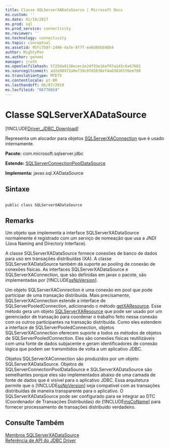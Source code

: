 ```yaml
---
title: Classe SQLServerXADataSource | Microsoft Docs
ms.custom: ''
ms.date: 01/19/2017
ms.prod: sql
ms.prod_service: connectivity
ms.reviewer: ''
ms.technology: connectivity
ms.topic: conceptual
ms.assetid: 95fc7b07-2498-4a7e-8f7f-ee0d86b598b4
author: MightyPen
ms.author: genemi
manager: jroth
ms.openlocfilehash: 5725da0138ecec2e24f93e16af97a1d3c8a67681
ms.sourcegitcommit: ad2e98972a0e739c0fd2038ef4a030265f0ee788
ms.translationtype: MTE75
ms.contentlocale: pt-BR
ms.lasthandoff: 06/07/2019
ms.locfileid: "66776024"
---
```

# <a name="sqlserverxadatasource-class"></a>Classe SQLServerXADataSource
[!INCLUDE[Driver_JDBC_Download](../../../includes/driver_jdbc_download.md)]

  Representa um alocador para objetos [SQLServerXAConnection](../../../connect/jdbc/reference/sqlserverxaconnection-class.md) que é usado internamente.  
  
 **Pacote:** com.microsoft.sqlserver.jdbc  
  
 **Estende:** [SQLServerConnectionPoolDataSource](../../../connect/jdbc/reference/sqlserverconnectionpooldatasource-class.md)  
  
 **Implementa:** javax.sql.XADataSource  
  
## <a name="syntax"></a>Sintaxe  
  
```  
  
public class SQLServerXADataSource  
```  
  
## <a name="remarks"></a>Remarks  
 Um objeto que implementa a interface SQLServerXADataSource normalmente é registrado com um serviço de nomeação que usa a JNDI (Java Naming and Directory Interface).  
  
 A classe SQLServerXADataSource fornece conexões de banco de dados para uso em transações distribuídas (XA). A classe SQLServerXADataSource também dá suporte ao pooling de conexão de conexões físicas. As interfaces SQLServerXADataSource e SQLServerXAConnection, que são definidas em javax o pacote, são implementadas por [!INCLUDE[ssNoVersion](../../../includes/ssnoversion-md.md)].  
  
 Um objeto SQLServerXAConnection é uma conexão em pool que pode participar de uma transação distribuída. Mais precisamente, SQLServerXAConnection estende a interface de SQLServerPooledConnection, adicionando o método [getXAResource](../../../connect/jdbc/reference/getxaresource-method-sqlserverxaconnection.md). Esse método gera um objeto [SQLServerXAResource](../../../connect/jdbc/reference/sqlserverxaresource-class.md) que pode ser usado por um gerenciador de transação para coordenar o trabalho feito nessa conexão com os outros participantes na transação distribuída. Como eles estendem a interface de SQLServerPooledConnection, objetos SQLServerXAConnection oferecem suporte a todos os métodos de objetos de SQLServerPooledConnection. Eles são conexões físicas reutilizáveis com uma fonte de dados subjacente e geram identificadores de conexão lógica que podem ser transmitidos de volta a um aplicativo JDBC.  
  
 Objetos SQLServerXAConnection são produzidos por um objeto SQLServerXADataSource. Objetos de SQLServerConnectionPoolDataSource e SQLServerXADataSource são semelhantes porque eles são implementados abaixo de uma camada de fonte de dados que é visível para o aplicativo JDBC. Essa arquitetura permite que o [!INCLUDE[ssNoVersion](../../../includes/ssnoversion-md.md)] seja compatível com as transações distribuídas de maneira transparente para o aplicativo. O SQLServerXADataSource pode ser configurado para se integrar ao DTC (Coordenador de Transações Distribuídas) do [!INCLUDE[msCoName](../../../includes/msconame_md.md)] para fornecer processamento de transações distribuído verdadeiro.  
  
## <a name="see-also"></a>Consulte Também  
 [Membros SQLServerXADataSource](../../../connect/jdbc/reference/sqlserverxadatasource-members.md)   
 [Referência de API do JDBC Driver](../../../connect/jdbc/reference/jdbc-driver-api-reference.md)  
  
  
